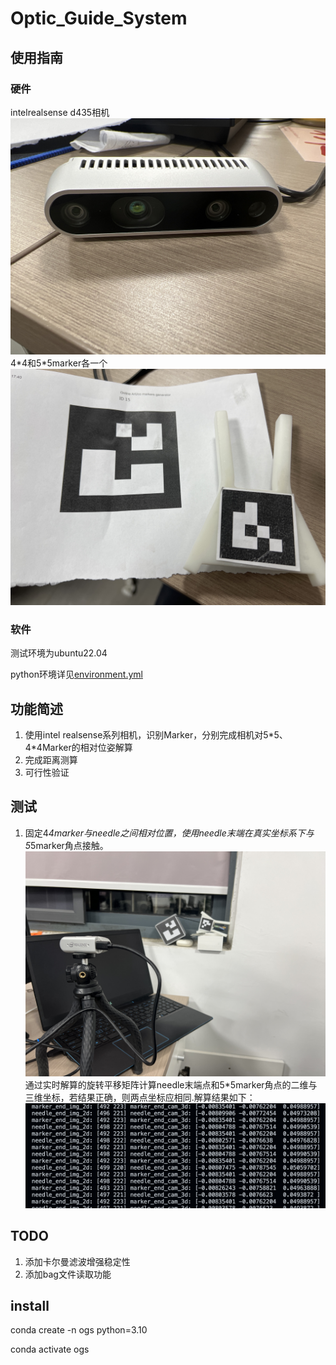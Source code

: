 # Optic_Guide_System

## 使用指南

### 硬件

intelrealsense d435相机
![](./figure/camera.jpeg)
4\*4和5\*5marker各一个
![](./figure/marker.jpeg)

### 软件

测试环境为ubuntu22.04

python环境详见[environment.yml](./environment.yml)

## 功能简述

1. 使用intel realsense系列相机，识别Marker，分别完成相机对5\*5、4\*4Marker的相对位姿解算
2. 完成距离测算
3. 可行性验证

## 测试

1. 固定4*4marker与needle之间相对位置，使用needle末端在真实坐标系下与5*5marker角点接触。
![](./figure/IMG_8334.JPG)
通过实时解算的旋转平移矩阵计算needle末端点和5*5marker角点的二维与三维坐标，若结果正确，则两点坐标应相同.解算结果如下：
![](./figure/compare.png)

## TODO

1. 添加卡尔曼滤波增强稳定性
2. 添加bag文件读取功能

## install

conda create -n ogs python=3.10

conda activate ogs
